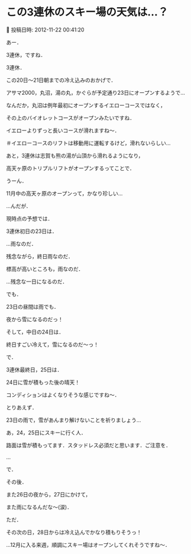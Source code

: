 # この3連休のスキー場の天気は…？

📅 投稿日時: 2012-11-22 00:41:20

あー．


3連休，ですね．


3連休．





この20日～21日朝までの冷え込みのおかげで．


アサマ2000，丸沼，湯の丸，かぐらが予定通り23日にオープンするようで…





なんだか，丸沼は例年最初にオープンするイエローコースではなく，


その上のバイオレットコースがオープンみたいですね．


イエローよりずっと長いコースが滑れますね～．


＃イエローコースのリフトは移動用に運転するけど，滑れないらしい…





あと，3連休は志賀も熊の湯が山頂から滑れるようになり，


高天ヶ原のトリプルリフトがオープンするってことで．


うーん．


11月中の高天ヶ原のオープンって，かなり珍しい…





…んだが．


現時点の予想では．





3連休初日の23日は．


…雨なのだ．


残念ながら，終日雨なのだ．


標高が高いところも，雨なのだ．


…残念な一日になるのだ．





でも．


23日の昼間は雨でも．


夜から雪になるのだっ！


そして，中日の24日は．


終日すごい冷えて，雪になるのだ～っ！





で．


3連休最終日，25日は．


24日に雪が積もった後の晴天！


コンディションはよくなりそうな感じですね～．





とりあえず．


23日の雨で，雪があんまり解けないことを祈りましょう…


あ，24，25日にスキーに行く人．


路面は雪が積もってます．スタッドレス必須だと思います．ご注意を．





…


で．


その後．


また26日の夜から，27日にかけて，


また雨になるんだな～(涙)．


ただ．


その次の日，28日からは冷え込んでかなり積もりそうっ！





…12月に入る来週，順調にスキー場はオープンしてくれそうですね～．
